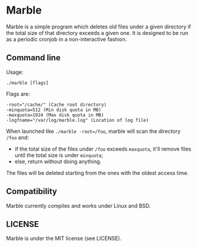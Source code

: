# Marble
Marble is a simple program which deletes old files under a given directory if the total size of that directory exceeds a given one.
It is designed to be run as a periodic cronjob in a non-interactive fashion.

## Command line
Usage:  

```./marble [flags]```

Flags are:

```
-root="/cache/" (Cache root directory)
-minquota=512 (Min disk quota in MB)
-maxquota=1024 (Max disk quota in MB)
-logfname="/var/log/marble.log" (Location of log file)
```

When launched like `./marble -root=/foo`, marble will scan the directory `/foo` and:  
* if the total size of the files under `/foo` exceeds `maxquota`, it'll remove files until the total size is under `minquota`;  
* else, return without doing anything.

The files will be deleted starting from the ones with the oldest access time.

## Compatibility
Marble currently compiles and works under Linux and BSD.

## LICENSE
Marble is under the MIT license (see LICENSE).
